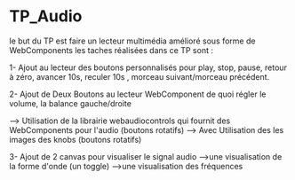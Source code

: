 # TP_Audio

le but du TP est faire un lecteur multimédia amélioré sous forme de WebComponents
les taches réalisées dans ce TP sont :

1- Ajout au lecteur des boutons personnalisés pour play, stop, pause, retour à zéro, avancer 10s, reculer 10s , morceau suivant/morceau précédent.

2- Ajout de Deux Boutons au lecteur WebComponent de quoi régler le volume, la balance gauche/droite

--> Utilisation de la librairie webaudiocontrols qui fournit des WebComponents pour l'audio (boutons rotatifs)
--> Avec Utilisation des les images des knobs (boutons rotatifs)

3- Ajout de 2 canvas pour visualiser le signal audio
-->une visualisation de la forme d'onde (un toggle)
-->une visualisation des fréquences 

